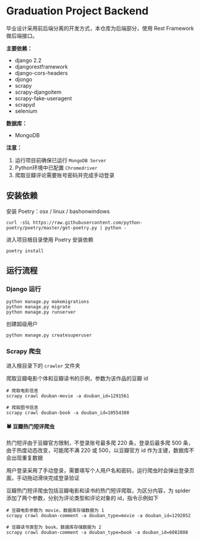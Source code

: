# Graduation Project Backend

毕业设计采用前后端分离的开发方式，本仓库为后端部分，使用 Rest Framework 做后端接口。

**主要依赖：**
+ django 2.2
+ djangorestframework
+ django-cors-headers
+ djongo
+ scrapy
+ scrapy-djangoitem 
+ scrapy-fake-useragent
+ scrapyd
+ selenium

**数据库：**
+ MongoDB

**注意：**
1. 运行项目前确保已运行 `MongoDB Server`
2. Python环境中已配置 `Chromedriver`
3. 爬取豆瓣评论需要账号密码并完成手动登录

## 安装依赖
安装 Poetry：osx / linux / bashonwindows
```
curl -sSL https://raw.githubusercontent.com/python-poetry/poetry/master/get-poetry.py | python -
```
进入项目根目录使用 Poetry 安装依赖
```
poetry install 
```

## 运行流程

### Django 运行

```
python manage.py makemigrations
python manage.py migrate
python manage.py runserver
```

创建超级用户
```
python manage.py createsuperuser 
```

### Scrapy 爬虫

进入根目录下的 `crawler` 文件夹

爬取豆瓣电影个体和豆瓣读书的示例，参数为该作品的豆瓣 id
```
# 爬取电影信息
scrapy crawl douban-movie -a douban_id=1291561

# 爬取图书信息
scrapy crawl douban-book -a douban_id=10554308
```

#### 🕷️ 豆瓣热门短评爬虫
热门短评由于豆瓣官方限制，不登录账号最多爬 220 条，登录后最多爬 500 条，由于热度动态改变，可能爬不满 220 或 500，以豆瓣官方 id 作为主键，数据库不会出现重复数据<br>

用户登录采用了手动登录，需要填写个人用户名和密码，运行爬虫时会弹出登录页面，手动拖动滑块完成登录验证<br>

豆瓣热门短评爬虫包括豆瓣电影和读书的热门短评爬取，为区分内容，为 spider 添加了两个参数，分别为评论类型和评论对象的 id，指令示例如下

```
# 豆瓣电影参数为 movie，数据库存储数据为 1
scrapy crawl douban-comment -a douban_type=movie -a douban_id=1292052

# 豆瓣读书类型为 book，数据库存储数据为 2
scrapy crawl douban-comment -a douban_type=book -a douban_id=6082808
```